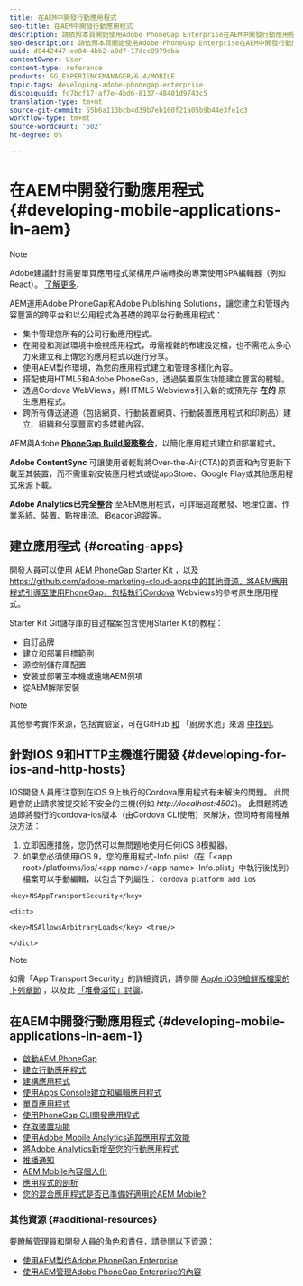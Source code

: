 ```yaml
---
title: 在AEM中開發行動應用程式
seo-title: 在AEM中開發行動應用程式
description: 請依照本頁開始使用Adobe PhoneGap Enterprise在AEM中開發行動應用程式。
seo-description: 請依照本頁開始使用Adobe PhoneGap Enterprise在AEM中開發行動應用程式。
uuid: d8442447-ee04-4bb2-a0d7-17dcc8979dba
contentOwner: User
content-type: reference
products: SG_EXPERIENCEMANAGER/6.4/MOBILE
topic-tags: developing-adobe-phonegap-enterprise
discoiquuid: fd7bcf17-af7e-4bd6-8137-48401d9743c5
translation-type: tm+mt
source-git-commit: 55b6a113bcb4d39b7eb100f21a05b9b44e3fe1c3
workflow-type: tm+mt
source-wordcount: '602'
ht-degree: 0%

---
```



# 在AEM中開發行動應用程式 {#developing-mobile-applications-in-aem}

>[!NOTE]
>
>Adobe建議針對需要單頁應用程式架構用戶端轉換的專案使用SPA編輯器（例如React）。 [了解更多](/help/sites-developing/spa-overview.md).

AEM運用Adobe PhoneGap和Adobe Publishing Solutions，讓您建立和管理內容豐富的跨平台和以公用程式為基礎的跨平台行動應用程式：

* 集中管理您所有的公司行動應用程式。
* 在開發和測試環境中檢視應用程式，毋需複雜的布建設定檔，也不需花太多心力來建立和上傳您的應用程式以進行分享。
* 使用AEM製作環境，為您的應用程式建立和管理多樣化內容。
* 搭配使用HTML5和Adobe PhoneGap，透過裝置原生功能建立豐富的體驗。
* 透過Cordova WebViews，將HTML5 Webviews引入新的或預先存 **在的** 原生應用程式。
* 跨所有傳送通道（包括網頁、行動裝置網頁、行動裝置應用程式和印刷品）建立、組織和分享豐富的多媒體內容。

AEM與Adobe **[PhoneGap Build服務整合](https://build.phonegap.com/)**，以簡化應用程式建立和部署程式。

**Adobe ContentSync** 可讓使用者輕鬆將Over-the-Air(OTA)的頁面和內容更新下載至其裝置，而不需重新安裝應用程式或從appStore、Google Play或其他應用程式來源下載。

**Adobe Analytics已完全整合** 至AEM應用程式，可詳細追蹤散發、地理位置、作業系統、裝置、點按串流、iBeacon追蹤等。

## 建立應用程式 {#creating-apps}

開發人員可以使用 [AEM PhoneGap Starter Kit](https://github.com/Adobe-Marketing-Cloud/aem-phonegap-starter-kit) ，以及 [](https://github.com/adobe-marketing-cloud-apps) https://github.com/adobe-marketing-cloud-apps中的其他資源，將AEM應用程式引導至使用PhoneGap，包括執行Cordova Webviews的參考原生應用程式。

Starter Kit Git儲存庫的自述檔案包含使用Starter Kit的教程：

* 自訂品牌
* 建立和部署目標範例
* 源控制儲存庫配置
* 安裝並部署至本機或遠端AEM例項
* 從AEM解除安裝

>[!NOTE]
>
>其他參考實作來源，包括實驗室，可在GitHub [和](https://github.com/adobe-marketing-cloud-apps) 「廚房水池」來源 [中找到](https://github.com/blefebvre/aem-phonegap-kitchen-sink)。

## 針對IOS 9和HTTP主機進行開發 {#developing-for-ios-and-http-hosts}

IOS開發人員應注意到在iOS 9上執行的Cordova應用程式有未解決的問題。 此問題會防止請求被提交給不安全的主機(例如 *http://localhost:4502*)。 此問題將透過即將發行的cordova-ios版本（由Cordova CLI使用）來解決，但同時有兩種解決方法：

1. 立即因應措施，您仍然可以無問題地使用任何iOS 8模擬器。
1. 如果您必須使用iOS 9，您的應用程式-Info.plist（在「&lt;app root>/platforms/ios/&lt;app name>/&lt;app name>-Info.plist」中執行後找到）檔案可以手動編輯，以包含下列屬性： `cordova platform add ios`

```
<key>NSAppTransportSecurity</key>

<dict>

<key>NSAllowsArbitraryLoads</key> <true/>

</dict>
```

>[!NOTE]
>
>如需「App Transport Security」的詳細資訊，請參閱 [Apple iOS9搶鮮版檔案的下列章節](https://developer.apple.com/library/prerelease/ios/releasenotes/General/WhatsNewIniOS/Articles/iOS9.html#//apple_ref/doc/uid/TP40016198-SW14) ，以及此 [「堆疊溢位」討論](https://stackoverflow.com/questions/30751053/ios9-ats-what-about-html5-based-apps/)。

## 在AEM中開發行動應用程式 {#developing-mobile-applications-in-aem-1}

* [啟動AEM PhoneGap](/help/mobile/starting-aem-phonegap-app.md)
* [建立行動應用程式](/help/mobile/building-app-mobile-phonegap.md)
* [建構應用程式](/help/mobile/phonegap-structure-an-app.md)
* [使用Apps Console建立和編輯應用程式](/help/mobile/phonegap-apps-console.md)
* [單頁應用程式](/help/mobile/phonegap-single-page-applications.md)
* [使用PhoneGap CLI開發應用程式](/help/mobile/phonegap-apps-pg-cli.md)
* [存取裝置功能](/help/mobile/phonegap-access-device-features.md)
* [使用Adobe Mobile Analytics追蹤應用程式效能](/help/mobile/phonegap-intro-to-app-analytics.md)
* [將Adobe Analytics新增至您的行動應用程式](/help/mobile/phonegap-add-analytics-to-apps.md)
* [推播通知](/help/mobile/phonegap-push-notifications.md)
* [AEM Mobile內容個人化](/help/mobile/phonegap-aem-mobile-content-personalization.md)
* [應用程式的剖析](/help/mobile/phonegap-apps-arch.md)
* [您的混合應用程式是否已準備好適用於AEM Mobile?](/help/mobile/phonegap-adding-content-to-imported-app.md)

### 其他資源 {#additional-resources}

要瞭解管理員和開發人員的角色和責任，請參閱以下資源：

* [使用AEM製作Adobe PhoneGap Enterprise](/help/mobile/phonegap.md)
* [使用AEM管理Adobe PhoneGap Enterprise的內容](/help/mobile/administer-phonegap.md)
